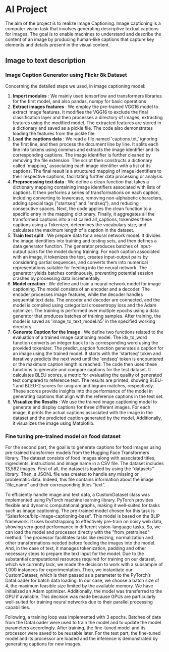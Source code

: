 # AI Project

The aim of the project is to realize Image Captioning. Image captioning is a computer vision task that involves generating descriptive textual captions for images. The goal is to enable machines to understand and describe the content of an image by producing human-like captions that capture key elements and details present in the visual content.

## Image to text description

### Image Caption Generator using Flickr 8k Dataset

Concerning the detailed steps we used, in image captioning model:
1. **Import modules** : We mainly used tensorflow and transformers libraries for the first model, and also pandas, numpy for basic operations
2. **Extract images features** : We employ the pre-trained VGG16 model to extract image features. It modifies the VGG16 to exclude the final classification layer and then processes a directory of images, extracting features using the modified model. The extracted features are stored in a dictionary and saved as a pickle file. The code also demonstrates loading the features from the pickle file.
3. **Load the captions data** : We read a file named 'captions.txt,' ignoring the first line, and then process the document line by line. It splits each line into tokens using commas and extracts the image identifier and its corresponding captions. The image identifier is further cleaned by removing the file extension. The script then constructs a dictionary called 'mapping,' associating each image identifier with a list of its captions. The final result is a structured mapping of image identifiers to their respective captions, facilitating further data processing or analysis.
4. **Preprocessing text data** : We define a clean function that takes a dictionary mapping containing image identifiers associated with lists of captions. It then performs a series of transformations on each caption, including converting to lowercase, removing non-alphabetic characters, adding special tags ("startseq" and "endseq"), and reducing consecutive spaces. Next, the code applies the clean function to a specific entry in the mapping dictionary. Finally, it aggregates all the transformed captions into a list called all_captions, tokenizes these captions using a Tokenizer, determines the vocabulary size, and calculates the maximum length of a caption in the dataset.
5. **Train test split** : We prepare data for a neural network model. It divides the image identifiers into training and testing sets, and then defines a data generator function. The generator produces batches of input-output pairs for the model during training. For each caption associated with an image, it tokenizes the text, creates input-output pairs by considering partial sequences, and converts them into numerical representations suitable for feeding into the neural network. The generator yields batches continuously, preventing potential session crashes by processing data incrementally.
6. **Model creation** : We define and train a neural network model for image captioning. The model consists of an encoder and a decoder. The encoder processes image features, while the decoder handles sequential text data. The encoder and decoder are connected, and the model is compiled using categorical crossentropy loss and the Adam optimizer. The training is performed over multiple epochs using a data generator that produces batches of training samples. After training, the model is saved as 'image_to_text_model.h5' in the specified working directory.
7. **Generate Caption for the Image** : We define two functions related to the evaluation of a trained image captioning model. The idx_to_word function converts an integer back to its corresponding word using the provided tokenizer. The predict_caption function generates a caption for an image using the trained model. It starts with the 'startseq' token and iteratively predicts the next word until the 'endseq' token is encountered or the maximum caption length is reached. The code then uses these functions to generate and compare captions for the test dataset. It calculates BLEU scores, a metric for evaluating the quality of generated text compared to reference text. The results are printed, showing BLEU-1 and BLEU-2 scores for unigram and bigram matches, respectively. These scores provide insights into the performance of the model in generating captions that align with the reference captions in the test set.
8. **Visualize the Results** : We use the trained image captioning model to generate and display captions for three different images. For each image, it prints the actual captions associated with the image in the dataset and the predicted caption generated by the model. Additionally, it visualizes the image using Matplotlib.

### Fine tuning pre-trained model on food dataset

For the second part, the goal is to generate captions for food images using pre-trained transformer models from the Hugging Face Transformers library. The dataset consists of food images along with associated titles, ingredients, instructions and image name in a CSV file. The dataset includes 13,582 images. First of all, the dataset is loaded by using the “datasets'' library. Then, a JSONL file was created to handle any missing or problematic data. Indeed, this file contains information about the image “file_name” and their corresponding titles “text”.

To efficiently handle image and text data, a CustomDataset class was implemented using PyTorch machine learning library. PyTorch provides flexible and dynamic computational graphs, making it well-suited for tasks such as image captioning. The pre-trained model chosen for this task is “Salesforce/blip-image-captioning-base”. This model is based on the BLIP framework. It uses bootstrapping to effectively pre-train on noisy web data, showing very good performance in different vision-language tasks. So, we can load the model and processor directly with the "from_pretrained" method. The processor facilitates tasks like resizing, normalization and other transformations needed before feeding the images into the model. And, in the case of text, it manages tokenization, padding and other necessary steps to prepare the text input for the model. Due to the substantial computational resources required for training on our dataset, which we currently lack, we made the decision to work with a subsample of 1,000 instances for experimentation. Then, we instantiate our CustomDataset, which is then passed as a parameter to the PyTorch’s DataLoader for batch data loading. In our case, we choose a batch size of 4, the maximum feasible size limited by the available memory. We have initialized an Adam optimizer. Additionally, the model was transferred to the GPU if available. This decision was made because GPUs are particularly well-suited for training neural networks due to their parallel processing capabilities.

Following, a training loop was implemented with 3 epochs. Batches of data from the DataLoader were used to train the model and to update the model parameters accordingly. After training, the fine-tuned model and its processor were saved to be reusable later. For the test part, the fine-tuned model and its processor are loaded and the inference is demonstrated by generating captions for new images.

